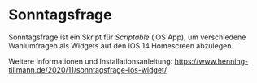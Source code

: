 # Sonntagsfrage
Sonntagsfrage ist ein Skript für _Scriptable_ (iOS App), um verschiedene Wahlumfragen als Widgets auf den iOS 14 Homescreen abzulegen.

Weitere Informationen und Installationsanleitung:
https://www.henning-tillmann.de/2020/11/sonntagsfrage-ios-widget/
